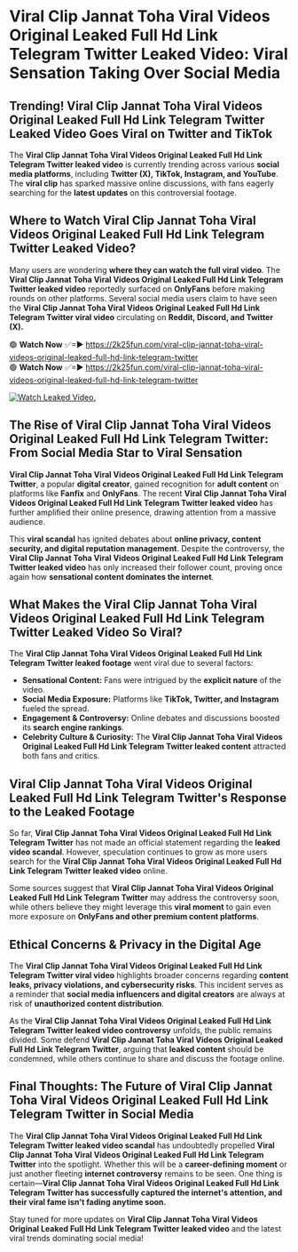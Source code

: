 # Viral Clip Jannat Toha Viral Videos Original Leaked Full Hd Link Telegram Twitter Leaked Video: Viral Sensation Taking Over Social Media

## **Trending! Viral Clip Jannat Toha Viral Videos Original Leaked Full Hd Link Telegram Twitter Leaked Video Goes Viral on Twitter and TikTok**
The **Viral Clip Jannat Toha Viral Videos Original Leaked Full Hd Link Telegram Twitter leaked video** is currently trending across various **social media platforms**, including **Twitter (X), TikTok, Instagram, and YouTube**. The **viral clip** has sparked massive online discussions, with fans eagerly searching for the **latest updates** on this controversial footage.

## **Where to Watch Viral Clip Jannat Toha Viral Videos Original Leaked Full Hd Link Telegram Twitter Leaked Video?**
Many users are wondering **where they can watch the full viral video**. The **Viral Clip Jannat Toha Viral Videos Original Leaked Full Hd Link Telegram Twitter leaked video** reportedly surfaced on **OnlyFans** before making rounds on other platforms. Several social media users claim to have seen the **Viral Clip Jannat Toha Viral Videos Original Leaked Full Hd Link Telegram Twitter viral video** circulating on **Reddit, Discord, and Twitter (X).**

🟢 **Watch Now** ✅=► https://2k25fun.com/viral-clip-jannat-toha-viral-videos-original-leaked-full-hd-link-telegram-twitter  
🟢 **Watch Now** ✅=► https://2k25fun.com/viral-clip-jannat-toha-viral-videos-original-leaked-full-hd-link-telegram-twitter  

[![Watch Leaked Video.](https://miro.medium.com/v2/resize:fit:828/format:webp/1*cilzJN44JGOrTw9NJCrNHA.gif "Watch Leaked Video")](https://2k25fun.com/viral-clip-jannat-toha-viral-videos-original-leaked-full-hd-link-telegram-twitter)

## **The Rise of Viral Clip Jannat Toha Viral Videos Original Leaked Full Hd Link Telegram Twitter: From Social Media Star to Viral Sensation**
**Viral Clip Jannat Toha Viral Videos Original Leaked Full Hd Link Telegram Twitter**, a popular **digital creator**, gained recognition for **adult content** on platforms like **Fanfix** and **OnlyFans**. The recent **Viral Clip Jannat Toha Viral Videos Original Leaked Full Hd Link Telegram Twitter leaked video** has further amplified their online presence, drawing attention from a massive audience.

This **viral scandal** has ignited debates about **online privacy, content security, and digital reputation management**. Despite the controversy, the **Viral Clip Jannat Toha Viral Videos Original Leaked Full Hd Link Telegram Twitter leaked video** has only increased their follower count, proving once again how **sensational content dominates the internet**.

## **What Makes the Viral Clip Jannat Toha Viral Videos Original Leaked Full Hd Link Telegram Twitter Leaked Video So Viral?**
The **Viral Clip Jannat Toha Viral Videos Original Leaked Full Hd Link Telegram Twitter leaked footage** went viral due to several factors:
- **Sensational Content:** Fans were intrigued by the **explicit nature** of the video.
- **Social Media Exposure:** Platforms like **TikTok, Twitter, and Instagram** fueled the spread.
- **Engagement & Controversy:** Online debates and discussions boosted its **search engine rankings**.
- **Celebrity Culture & Curiosity:** The **Viral Clip Jannat Toha Viral Videos Original Leaked Full Hd Link Telegram Twitter leaked content** attracted both fans and critics.

## **Viral Clip Jannat Toha Viral Videos Original Leaked Full Hd Link Telegram Twitter's Response to the Leaked Footage**
So far, **Viral Clip Jannat Toha Viral Videos Original Leaked Full Hd Link Telegram Twitter** has not made an official statement regarding the **leaked video scandal**. However, speculation continues to grow as more users search for the **Viral Clip Jannat Toha Viral Videos Original Leaked Full Hd Link Telegram Twitter leaked video** online.

Some sources suggest that **Viral Clip Jannat Toha Viral Videos Original Leaked Full Hd Link Telegram Twitter** may address the controversy soon, while others believe they might leverage this **viral moment** to gain even more exposure on **OnlyFans and other premium content platforms**.

## **Ethical Concerns & Privacy in the Digital Age**
The **Viral Clip Jannat Toha Viral Videos Original Leaked Full Hd Link Telegram Twitter viral video** highlights broader concerns regarding **content leaks, privacy violations, and cybersecurity risks**. This incident serves as a reminder that **social media influencers and digital creators** are always at risk of **unauthorized content distribution**.

As the **Viral Clip Jannat Toha Viral Videos Original Leaked Full Hd Link Telegram Twitter leaked video controversy** unfolds, the public remains divided. Some defend **Viral Clip Jannat Toha Viral Videos Original Leaked Full Hd Link Telegram Twitter**, arguing that **leaked content** should be condemned, while others continue to share and discuss the footage online.

## **Final Thoughts: The Future of Viral Clip Jannat Toha Viral Videos Original Leaked Full Hd Link Telegram Twitter in Social Media**
The **Viral Clip Jannat Toha Viral Videos Original Leaked Full Hd Link Telegram Twitter leaked video scandal** has undoubtedly propelled **Viral Clip Jannat Toha Viral Videos Original Leaked Full Hd Link Telegram Twitter** into the spotlight. Whether this will be a **career-defining moment** or just another fleeting **internet controversy** remains to be seen. One thing is certain—**Viral Clip Jannat Toha Viral Videos Original Leaked Full Hd Link Telegram Twitter has successfully captured the internet's attention, and their viral fame isn't fading anytime soon.**

Stay tuned for more updates on **Viral Clip Jannat Toha Viral Videos Original Leaked Full Hd Link Telegram Twitter leaked video** and the latest viral trends dominating social media!